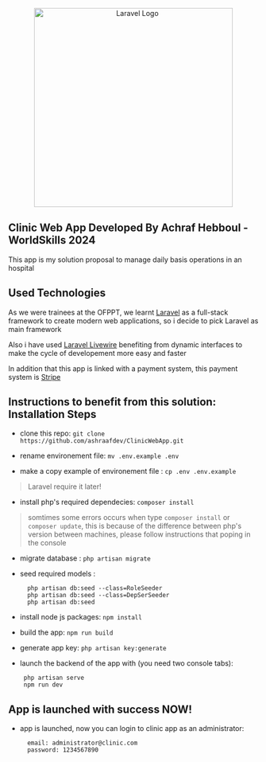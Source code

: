 <p align="center"><img src="https://www.pngmart.com/files/21/Hospital-Vector-PNG-Transparent.png" width="400" alt="Laravel Logo"></p>

## Clinic Web App Developed By Achraf Hebboul - WorldSkills 2024

This app is my solution proposal to manage daily basis operations in an hospital

## Used Technologies

As we were trainees at the OFPPT, we learnt <a href="https://laravel.com/">Laravel</a> as a full-stack framework to create modern web applications, so i decide to pick Laravel as main framework

Also i have used <a href="https://laravel-livewire.com/">Laravel Livewire</a> benefiting from dynamic interfaces to make the cycle of developement more easy and faster

In addition that this app is linked with a payment system, this payment system is <a href="https://stripe.com/">Stripe</a>

## Instructions to benefit from this solution: Installation Steps

- clone this repo: `git clone https://github.com/ashraafdev/ClinicWebApp.git`

- rename environement file: `mv .env.example .env`

- make a copy example of environement file : `cp .env .env.example`
> Laravel require it later!

- install php's required dependecies: `composer install`
> somtimes some errors occurs when type `composer install` or `composer update`, this is because of the difference between php's version between machines, please follow instructions that poping in the console

- migrate database : `php artisan migrate`

- seed required models :
  ```
    php artisan db:seed --class=RoleSeeder
    php artisan db:seed --class=DepSerSeeder
    php artisan db:seed
  ```

- install node js packages:    `npm install`

- build the app:    `npm run build`

- generate app key:    `php artisan key:generate`

- launch the backend of the app with (you need two console tabs):
   ```
    php artisan serve
    npm run dev
  ```

## App is launched with success NOW!

- app is launched, now you can login to clinic app as an administrator:
  
  ```
    email: administrator@clinic.com
    password: 1234567890
  ```
